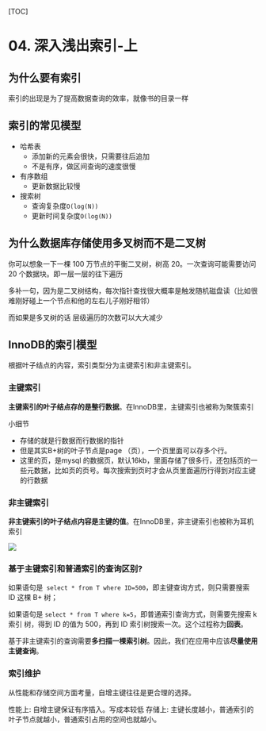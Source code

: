 [TOC]
# 04. 深入浅出索引-上

## 为什么要有索引
索引的出现是为了提高数据查询的效率，就像书的目录一样

## 索引的常见模型
* 哈希表
    * 添加新的元素会很快，只需要往后追加
    * 不是有序，做区间查询的速度很慢
* 有序数组
    * 更新数据比较慢
* 搜索树
    * 查询复杂度`O(log(N))`
    * 更新时间复杂度`O(log(N))`

## 为什么数据库存储使用多叉树而不是二叉树
你可以想象一下一棵 100 万节点的平衡二叉树，树高 20。一次查询可能需要访问 20 个数据块。即一层一层的往下遍历

多补一句，因为是二叉树结构，每次指针查找很大概率是触发随机磁盘读（比如很难刚好碰上一个节点和他的左右儿子刚好相邻）

而如果是多叉树的话 层级遍历的次数可以大大减少

## InnoDB的索引模型
根据叶子结点的内容，索引类型分为主键索引和非主键索引。

### 主键索引
**主键索引的叶子结点存的是整行数据**。在InnoDB里，主键索引也被称为聚簇索引

小细节
* 存储的就是行数据而行数据的指针
* 但是其实B+树的叶子节点是page （页），一个页里面可以存多个行。
* 这里的页，是mysql 的数据页，默认16kb，里面存储了很多行，还包括页的一些元数据，比如页的页号。每次搜索到页时才会从页里面遍历行得到对应主键的行数据

### 非主键索引
**非主键索引的叶子结点内容是主键的值**。在InnoDB里，非主键索引也被称为耳机索引


![](http://it-learn.oss-cn-beijing.aliyuncs.com/2020/08/16/15975820451143.jpg)

### 基于主键索引和普通索引的查询区别?
如果语句是` select * from T where ID=500`，即主键查询方式，则只需要搜索 ID 这棵 B+ 树；

如果语句是 `select * from T where k=5`，即普通索引查询方式，则需要先搜索 k 索引 树，得到 ID 的值为 500，再到 ID 索引树搜索一次。这个过程称为**回表**。

基于非主键索引的查询需要**多扫描一棵索引树**。因此，我们在应用中应该**尽量使用主键查询**。

### 索引维护
从性能和存储空间方面考量，自增主键往往是更合理的选择。

性能上: 自增主键保证有序插入。写成本较低
存储上: 主键长度越小，普通索引的叶子节点就越小，普通索引占用的空间也就越小。
